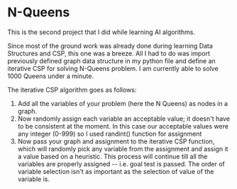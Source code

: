# N-Queens
This is the second project that I did while learning AI algorithms.

Since most of the ground work was already done during learning Data Structures and CSP, this one was a breeze. 
All I had to do was import previously defined graph data structure in my python file and define an iterative CSP for
solving N-Queens problem. I am currently able to solve 1000 Queens under a minute.

The iterative CSP algorithm goes as follows:

1. Add all the variables of your problem (here the N Queens) as nodes in a graph.
2. Now randomly assign each variable an acceptable value; it doesn't have to be consistent at the moment. In this case
   our acceptable values were any integer (0-999) so I used randint() function for assignment
3. Now pass your graph and assignment to the iterative CSP function, which will randomly pick any variable from the assignment
   and assign it a value based on a heuristic. This process will continue till all the variables are properly assigned -- i.e.
   goal test is passed. The order of variable selection isn't as important as the selection of value of the variable is.
   
